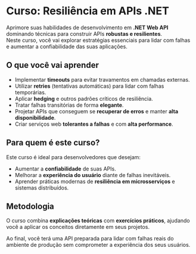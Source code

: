 # Curso: Resiliência em APIs .NET

Aprimore suas habilidades de desenvolvimento em **.NET Web API** dominando técnicas para construir APIs **robustas e resilientes**.  
Neste curso, você vai explorar estratégias essenciais para lidar com falhas e aumentar a confiabilidade das suas aplicações.

## O que você vai aprender

- Implementar **timeouts** para evitar travamentos em chamadas externas.
- Utilizar **retries** (tentativas automáticas) para lidar com falhas temporárias.
- Aplicar **hedging** e outros padrões críticos de resiliência.
- Tratar falhas transitórias de forma **elegante**.
- Projetar APIs que conseguem se **recuperar de erros** e manter **alta disponibilidade**.
- Criar serviços web **tolerantes a falhas** e com **alta performance**.

## Para quem é este curso?

Este curso é ideal para desenvolvedores que desejam:

- Aumentar a **confiabilidade** de suas APIs.  
- Melhorar a **experiência do usuário** diante de falhas inevitáveis.  
- Aprender práticas modernas de **resiliência em microsserviços** e sistemas distribuídos.  

## Metodologia

O curso combina **explicações teóricas** com **exercícios práticos**, ajudando você a aplicar os conceitos diretamente em seus projetos.  

Ao final, você terá uma API preparada para lidar com falhas reais do ambiente de produção sem comprometer a experiência dos seus usuários.

